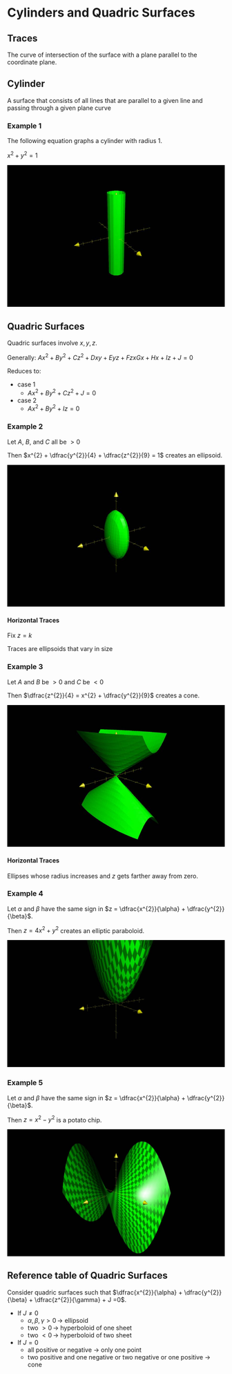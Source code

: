 # Cylinders and Quadric Surfaces
## Traces

The curve of intersection of the surface with a plane parallel to the coordinate plane.

## Cylinder

A surface that consists of all lines that are parallel to a given line and passing through a given plane curve

### Example 1

The following equation graphs a cylinder with radius 1.

$x^{2} + y^{2} = 1$

![Plot of example cylinder](./figures/cylinder.jpg)

## Quadric Surfaces

Quadric surfaces involve $x, \, y, \, z$.

Generally: $Ax^{2} + By^{2} + Cz^{2} + Dxy + Eyz + Fzx Gx + Hx + Iz + J = 0$

Reduces to:

- case 1
	- $Ax^{2} + By^{2} + Cz^{2} + J = 0$
- case 2
	- $Ax^{2} + By^{2} + Iz = 0$

### Example 2

Let $A$, $B$, and $C$ all be $> 0$

Then $x^{2} + \dfrac{y^{2}}{4} + \dfrac{z^{2}}{9} = 1$ creates an ellipsoid.

![Plot of ellipsoid](./figures/ellipsoid.jpg)

#### Horizontal Traces

Fix $z = k$

Traces are ellipsoids that  vary in size 

### Example 3

Let $A$ and $B$ be $> 0$ and $C$ be $< 0$

Then $\dfrac{z^{2}}{4} = x^{2} + \dfrac{y^{2}}{9}$ creates a cone.

![Plot of cone](./figures/cone.jpg)

#### Horizontal Traces

Ellipses whose radius increases and $z$ gets farther away from zero.


### Example 4

Let $\alpha$ and $\beta$ have the same sign in $z = \dfrac{x^{2}}{\alpha} + \dfrac{y^{2}}{\beta}$.

Then $z = 4x^{2} + y^{2}$ creates an elliptic paraboloid.

![Plot of elliptic paraboloid](./figures/elliptic-paraboloid.jpg)

### Example 5

Let $\alpha$ and $\beta$ have the same sign in $z = \dfrac{x^{2}}{\alpha} + \dfrac{y^{2}}{\beta}$.

Then $z = x^{2} - y^{2}$ is a potato chip.

![Plot of real crazy shit](./figures/potato-chip.jpg)

## Reference table of Quadric Surfaces

Consider quadric surfaces such that $\dfrac{x^{2}}{\alpha} + \dfrac{y^{2}}{\beta} + \dfrac{z^{2}}{\gamma} + J =0$.

- If $J \ne 0$
	- $\alpha, \, \beta, \, \gamma > 0 \, \to$ ellipsoid
	- two $> 0\, \to$ hyperboloid of one sheet
	- two $< 0\, \to$ hyperboloid of two sheet
- If $J = 0$
	- all positive or negative $\to$ only one point
	- two positive and one negative or two negative or one positive $\to$ cone









